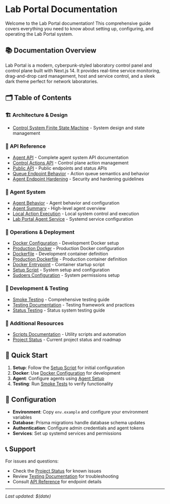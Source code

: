 # Lab Portal Documentation

Welcome to the Lab Portal documentation! This comprehensive guide covers everything you need to know about setting up, configuring, and operating the Lab Portal system.

## 📚 Documentation Overview

Lab Portal is a modern, cyberpunk-styled laboratory control panel and control plane built with Next.js 14. It provides real-time service monitoring, drag-and-drop card management, host and service control, and a sleek dark theme perfect for network laboratories.

## 🗂️ Table of Contents

### 🏗️ Architecture & Design
- [Control System Finite State Machine](architecture/CONTROL_SYSTEM_FSM.md) - System design and state management

### 🔌 API Reference
- [Agent API](api/AGENT_API.md) - Complete agent system API documentation
- [Control Actions API](api/CONTROL_ACTIONS_API.md) - Control plane action management
- [Public API](api/PUBLIC_API.md) - Public endpoints and status APIs
- [Queue Endpoint Behavior](api/QUEUE_ENDPOINT_BEHAVIOR.md) - Action queue semantics and behavior
- [Agent Endpoint Hardening](api/AGENT_ENDPOINT_HARDENING.md) - Security and hardening guidelines

### 🤖 Agent System
- [Agent Behavior](agent/AGENT_BEHAVIOR.md) - Agent behavior and configuration
- [Agent Summary](agent/AGENT_SUMMARY.md) - High-level agent overview
- [Local Action Execution](agent/LOCAL_ACTION_EXECUTION.md) - Local system control and execution
- [Lab Portal Agent Service](agent/lab-portal-agent.service) - Systemd service configuration

### 🚀 Operations & Deployment
- [Docker Configuration](ops/docker-compose.yml) - Development Docker setup
- [Production Docker](ops/docker-compose.prod.yaml) - Production Docker configuration
- [Dockerfile](ops/Dockerfile) - Development container definition
- [Production Dockerfile](ops/Dockerfile.prod) - Production container definition
- [Docker Entrypoint](ops/docker-entrypoint.sh) - Container startup script
- [Setup Script](ops/setup.sh) - System setup and configuration
- [Sudoers Configuration](ops/SUDOERS_CONFIGURATION.md) - System permissions setup

### 🧪 Development & Testing
- [Smoke Testing](dev/SMOKE_TESTING.md) - Comprehensive testing guide
- [Testing Documentation](dev/TESTING.md) - Testing framework and practices
- [Status Testing](dev/STATUS_TESTING.md) - Status system testing guide

### 📖 Additional Resources
- [Scripts Documentation](scripts.md) - Utility scripts and automation
- [Project Status](../PROJECT_STATUS.md) - Current project status and roadmap

## 🚀 Quick Start

1. **Setup**: Follow the [Setup Script](ops/setup.sh) for initial configuration
2. **Docker**: Use [Docker Configuration](ops/docker-compose.yml) for development
3. **Agent**: Configure agents using [Agent Setup](agent/LOCAL_ACTION_EXECUTION.md)
4. **Testing**: Run [Smoke Tests](dev/SMOKE_TESTING.md) to verify functionality

## 🔧 Configuration

- **Environment**: Copy `env.example` and configure your environment variables
- **Database**: Prisma migrations handle database schema updates
- **Authentication**: Configure admin credentials and agent tokens
- **Services**: Set up systemd services and permissions

## 📞 Support

For issues and questions:
- Check the [Project Status](../PROJECT_STATUS.md) for known issues
- Review [Testing Documentation](dev/TESTING.md) for troubleshooting
- Consult [API Reference](api/) for endpoint details

---

*Last updated: $(date)*
